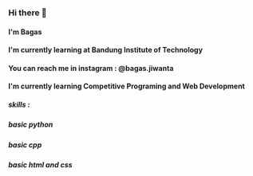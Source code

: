 ### Hi there 👋
#### I'm Bagas
#### I'm currently learning at Bandung Institute of Technology
#### You can reach me in instagram : @bagas.jiwanta
#### I'm currently learning Competitive Programing and Web Development

##### skills :
##### basic python
##### basic cpp
##### basic html and css

<!--
**bagasjiwanta/bagasjiwanta** is a ✨ _special_ ✨ repository because its `README.md` (this file) appears on your GitHub profile.

Here are some ideas to get you started:

- 🔭 I’m currently working on ...
- 🌱 I’m currently learning ...
- 👯 I’m looking to collaborate on ...
- 🤔 I’m looking for help with ...
- 💬 Ask me about ...
- 📫 How to reach me: ...
- 😄 Pronouns: ...
- ⚡ Fun fact: ...
-->
